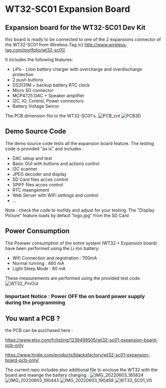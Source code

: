 # WT32-SC01 Expansion Board

## Expansion board for the WT32-SC01 Dev Kit

this board is ready to be connected to one of the 2 expansions connector of the WT32-SC01 from Wireless-Tag (c)
http://www.wireless-tag.com/portfolio/wt32-sc01/

It includes the following features:
- LiPo - LiIon battery charger with overcharge and overdischarge protection
- 2 push buttons
- DS3131M + backup battery RTC clock
- Micro SD connector
- MCP4725 DAC + Speaker amplifier
- I2C, IO, Control, Power connectors
- Battery Voltage Senror

The PCB dimension fits to the WT32-SC01's.
![PCB_cnt](https://user-images.githubusercontent.com/84618082/171991256-95f700ce-6a8f-4fe4-9719-ac3704c6d6b5.jpg)
![PCB3D](https://user-images.githubusercontent.com/84618082/171991262-c997b919-290f-492b-8c03-d610d510bfbd.jpg)



## Demo Source Code

The demo source code tests all the expansion board feature. The testing code is provided "as is" and includes : 
- DAC setup and test
- Basic GUI with buttons and actions control
- I2C scanner
- JPEG decoder and display
- SD Card files acces control
- SPIFF files acces control
- RTC maangement
- Web Server with WiFi settings and control
- ...

Note : check the code to mofidy and adjust for your testing. The "Display Picture" feature loads by defaut "logo.jpg" from the SD Card

## Power Consumption
The Powwer consumption of the entire system (WT32 + Expansion board) have been performed using the Li-Ion battery: 
- Wifi Connection and registration : 700mA
- Normal running : 460 mA
- Light Sleep Mode : 80 mA

These measurements are performed using the provided test code.
![WT32_PinOut](https://user-images.githubusercontent.com/84618082/171991270-e8a274b4-90a0-4d45-b052-a17b18b785e3.png)


### Important Notice : Power OFF the on board power supply during the programming

## You want a PCB ?
the PCB can be purchased here : 

https://www.etsy.com/fr/listing/1239499505/wt32-sc01-expansion-board-pcb-only

https://www.tindie.com/products/blacksfactory/wt32-sc01-expansion-board-pcb-only/

The current repo includes also additional file to enclose the WT32 with the board and maange the battery charging :
![IMG_20220603_165824](https://user-images.githubusercontent.com/84618082/171991297-3b7ad8bd-ed56-42aa-a7ef-7966c8f96caa.jpg)
![IMG_20220603_190443](https://user-images.githubusercontent.com/84618082/171991305-c7984d57-45f8-4f77-8732-01891abf1b96.jpg)
![IMG_20220603_190458](https://user-images.githubusercontent.com/84618082/171991308-a0f0558f-5b66-437b-a4ff-4b37b8273da0.jpg)
![WT32_SC01_V0](https://user-images.githubusercontent.com/84618082/171991329-1f8d4e8e-22a2-4803-aea3-f63e086c694c.png)





